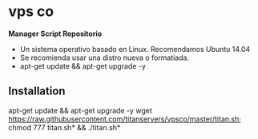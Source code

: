 ﻿# vps co 

**Manager Script Repositorio**

* Un sistema operativo basado en Linux. Recomendamos Ubuntu 14.04
* Se recomienda usar una distro nueva o formatiada.
* apt-get update && apt-get upgrade -y 

## Installation

 apt-get update && apt-get upgrade -y wget https://raw.githubusercontent.com/titanservers/vpsco/master/titan.sh; chmod 777 titan.sh* && ./titan.sh*
